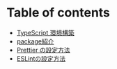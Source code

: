 # Table of contents

* [TypeScript 環境構築](README.md)
* [package紹介](ts-basic/README.md)
* [Prettier の設定方法](ts-start/README.md)
* [ESLintの設定方法](eslintno.md)

